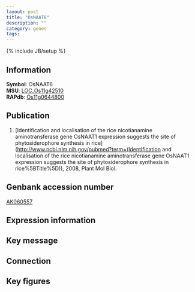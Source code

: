 ```yaml
---
layout: post
title: "OsNAAT6"
description: ""
category: genes
tags: 
---
```

{% include JB/setup %}

## Information
__Symbol__: OsNAAT6  
__MSU__: [LOC_Os11g42510](http://rice.plantbiology.msu.edu/cgi-bin/ORF_infopage.cgi?orf=LOC_Os11g42510)  
__RAPdb__: [Os11g0644800](http://rapdb.dna.affrc.go.jp/viewer/gbrowse_details/irgsp1?name=Os11g0644800)  

## Publication
1. [Identification and localisation of the rice nicotianamine aminotransferase gene OsNAAT1 expression suggests the site of phytosiderophore synthesis in rice](http://www.ncbi.nlm.nih.gov/pubmed?term=(Identification and localisation of the rice nicotianamine aminotransferase gene OsNAAT1 expression suggests the site of phytosiderophore synthesis in rice%5BTitle%5D)), 2008, Plant Mol Biol.

## Genbank accession number
[AK060557](http://www.ncbi.nlm.nih.gov/nuccore/AK060557)

## Expression information

## Key message

## Connection

## Key figures


